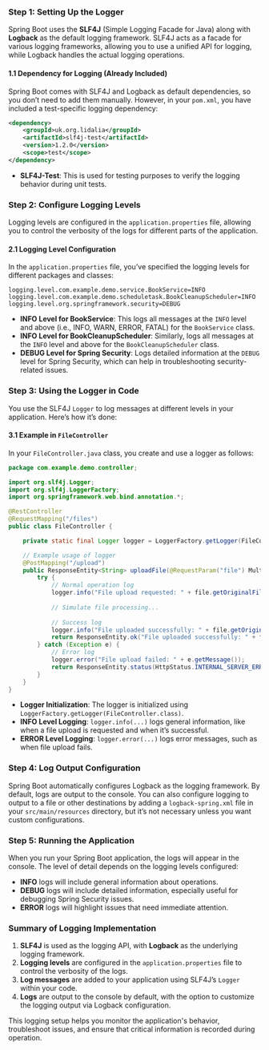 ### Step 1: **Setting Up the Logger**
Spring Boot uses the **SLF4J** (Simple Logging Facade for Java) along with **Logback** as the default logging framework. SLF4J acts as a facade for various logging frameworks, allowing you to use a unified API for logging, while Logback handles the actual logging operations.

#### 1.1 Dependency for Logging (Already Included)
Spring Boot comes with SLF4J and Logback as default dependencies, so you don’t need to add them manually. However, in your `pom.xml`, you have included a test-specific logging dependency:

```xml
<dependency>
    <groupId>uk.org.lidalia</groupId>
    <artifactId>slf4j-test</artifactId>
    <version>1.2.0</version>
    <scope>test</scope>
</dependency>
```
- **SLF4J-Test**: This is used for testing purposes to verify the logging behavior during unit tests.

### Step 2: **Configure Logging Levels**
Logging levels are configured in the `application.properties` file, allowing you to control the verbosity of the logs for different parts of the application.

#### 2.1 Logging Level Configuration
In the `application.properties` file, you’ve specified the logging levels for different packages and classes:

```properties
logging.level.com.example.demo.service.BookService=INFO
logging.level.com.example.demo.scheduletask.BookCleanupScheduler=INFO
logging.level.org.springframework.security=DEBUG
```

- **INFO Level for BookService**: This logs all messages at the `INFO` level and above (i.e., INFO, WARN, ERROR, FATAL) for the `BookService` class.
- **INFO Level for BookCleanupScheduler**: Similarly, logs all messages at the `INFO` level and above for the `BookCleanupScheduler` class.
- **DEBUG Level for Spring Security**: Logs detailed information at the `DEBUG` level for Spring Security, which can help in troubleshooting security-related issues.

### Step 3: **Using the Logger in Code**
You use the SLF4J `Logger` to log messages at different levels in your application. Here’s how it’s done:

#### 3.1 Example in `FileController`
In your `FileController.java` class, you create and use a logger as follows:

```java
package com.example.demo.controller;

import org.slf4j.Logger;
import org.slf4j.LoggerFactory;
import org.springframework.web.bind.annotation.*;

@RestController
@RequestMapping("/files")
public class FileController {

    private static final Logger logger = LoggerFactory.getLogger(FileController.class);

    // Example usage of logger
    @PostMapping("/upload")
    public ResponseEntity<String> uploadFile(@RequestParam("file") MultipartFile file) {
        try {
            // Normal operation log
            logger.info("File upload requested: " + file.getOriginalFilename());
            
            // Simulate file processing...
            
            // Success log
            logger.info("File uploaded successfully: " + file.getOriginalFilename());
            return ResponseEntity.ok("File uploaded successfully: " + file.getOriginalFilename());
        } catch (Exception e) {
            // Error log
            logger.error("File upload failed: " + e.getMessage());
            return ResponseEntity.status(HttpStatus.INTERNAL_SERVER_ERROR).body("File upload failed.");
        }
    }
}
```

- **Logger Initialization**: The logger is initialized using `LoggerFactory.getLogger(FileController.class)`.
- **INFO Level Logging**: `logger.info(...)` logs general information, like when a file upload is requested and when it’s successful.
- **ERROR Level Logging**: `logger.error(...)` logs error messages, such as when file upload fails.

### Step 4: **Log Output Configuration**
Spring Boot automatically configures Logback as the logging framework. By default, logs are output to the console. You can also configure logging to output to a file or other destinations by adding a `logback-spring.xml` file in your `src/main/resources` directory, but it’s not necessary unless you want custom configurations.

### Step 5: **Running the Application**
When you run your Spring Boot application, the logs will appear in the console. The level of detail depends on the logging levels configured:

- **INFO** logs will include general information about operations.
- **DEBUG** logs will include detailed information, especially useful for debugging Spring Security issues.
- **ERROR** logs will highlight issues that need immediate attention.

### Summary of Logging Implementation
1. **SLF4J** is used as the logging API, with **Logback** as the underlying logging framework.
2. **Logging levels** are configured in the `application.properties` file to control the verbosity of the logs.
3. **Log messages** are added to your application using SLF4J’s `Logger` within your code.
4. **Logs** are output to the console by default, with the option to customize the logging output via Logback configuration.

This logging setup helps you monitor the application's behavior, troubleshoot issues, and ensure that critical information is recorded during operation.
